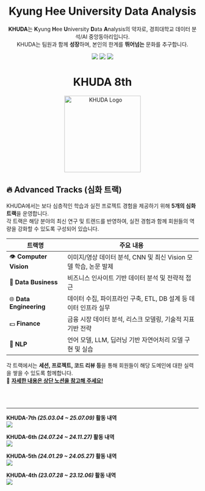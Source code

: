  <!--
# 제2회 KHUDA 데이터톤: *KHU'DATA*

이 GitHub는 **제2회 KHUDA 데이터톤**에 참가한 팀들의 모든 결과물을 모아두기 위한 공간입니다.

---

## 🎯 행사 개요

경희대학교 데이터 분석·AI 동아리 **KHUDA**가 주최하는 **2회차 데이터톤**입니다.  
다양한 학교의 학생들이 팀을 이루어 실생활 문제를 데이터로 해결하며,  
데이터 활용 역량과 협업 능력을 함께 키우는 것을 목표로 합니다.  

- 데이터 기반 문제 해결 능력 강화  
- 팀워크 및 커뮤니케이션 스킬 향상  
- 타 학교 학생들과의 네트워킹  
- 푸짐한 시상 및 상금 기회  

---

## 🤝 후원사

이번 데이터톤은 아래 후원사들의 지원으로 더욱 풍성하게 진행됩니다:

- **Perplexity**  
- **Monster Energy**  
- **한빛미디어**

---

## 📂 결과물 제출

각 팀은 팀 전용 Repository를 생성하고 완성된 결과물을 업로드 해주세요.

---

![제2회 KHUDA 데이터톤 포스터](https://github.com/user-attachments/assets/b93c04da-2b10-4630-8011-de30f59f2104)


-->
<div align=center>
  
# Kyung Hee University Data Analysis

**KHUDA**는 **K**yung **H**ee **U**niversity **D**ata **A**nalysis의 약자로, 경희대학교 데이터 분석/AI 중앙동아리입니다.  
KHUDA는 팀원과 함께 **성장**하며, 본인의 한계를 **뛰어넘는** 문화를 추구합니다.

[<img src="https://img.shields.io/badge/Instagram-E4405F?style=flat&logo=Instagram&logoColor=white"/>](https://www.instagram.com/khu_da.official)
[<img src="https://img.shields.io/badge/Github-000000?style=flat&logo=Github&logoColor=white"/>](https://github.com/khuda-data)
[<img src="https://img.shields.io/badge/Notion-02458D?style=flat&logo=Notion&logoColor=white"/>](https://www.notion.so/KHUDA-8th-AI-KHUDA-236ca0f7fa4780aa889cc03ad5e02a97)

</div>

<div align=center>

# KHUDA 8th

<p align="center">
  <img src="https://github.com/user-attachments/assets/7b28e1fe-02fa-481d-9315-960527ee3945" alt="KHUDA Logo" width="200">
</p>

</div>

## 🔥 Advanced Tracks (심화 트랙)

KHUDA에서는 보다 심층적인 학습과 실전 프로젝트 경험을 제공하기 위해 **5개의 심화 트랙**을 운영합니다.  
각 트랙은 해당 분야의 최신 연구 및 트렌드를 반영하여, 실전 경험과 함께 회원들의 역량을 강화할 수 있도록 구성되어 있습니다.

| 트랙명 | 주요 내용 |
|--------|----------------------|
| 👁️ **Computer Vision** | 이미지/영상 데이터 분석, CNN 및 최신 Vision 모델 학습, 논문 발제 |
| 💼 **Data Business** | 비즈니스 인사이트 기반 데이터 분석 및 전략적 접근 |
| 🌐 **Data Engineering** | 데이터 수집, 파이프라인 구축, ETL, DB 설계 등 데이터 인프라 실무 |
| 💵 **Finance** | 금융 시장 데이터 분석, 리스크 모델링, 기술적 지표 기반 전략 |
| 💬 **NLP** | 언어 모델, LLM, 딥러닝 기반 자연어처리 모델 구현 및 실습 |

각 트랙에서는 **세션, 프로젝트, 코드 리뷰 등**을 통해 회원들이 해당 도메인에 대한 실력을 쌓을 수 있도록 함께합니다.  
📌 [**자세한 내용은 상단 노션을 참고해 주세요!**](https://www.notion.so/KHUDA-8th-AI-KHUDA-236ca0f7fa4780aa889cc03ad5e02a97)

<br><br>

---

**KHUDA-7th _(25.03.04 ~ 25.07.09)_ 활동 내역**  
[<img src="https://img.shields.io/badge/Notion-02458D?style=flat&logo=Notion&logoColor=white"/>](https://www.notion.so/KHUDA-7th-AI-KHUDA-17778008bf5880a7b78fe2c880a07b9f?pvs=4)  

**KHUDA-6th _(24.07.24 ~ 24.11.27)_ 활동 내역**  
[<img src="https://img.shields.io/badge/Notion-02458D?style=flat&logo=Notion&logoColor=white"/>](https://boiled-stitch-a9a.notion.site/KHUDA-6th-AI-KHUDA-0a06a7da42a748a9b9ac3fa98646f61b?pvs=74)  

**KHUDA-5th _(24.01.29 ~ 24.05.27)_ 활동 내역**  
[<img src="https://img.shields.io/badge/Notion-02458D?style=flat&logo=Notion&logoColor=white"/>](https://simple-board-99d.notion.site/c73b4ccb4b4f474198db0d931fa276fd?v=2c9c18f900eb40c0a3324a31a6cc1ef6)  

**KHUDA-4th _(23.07.28 ~ 23.12.06)_ 활동 내역**  
[<img src="https://img.shields.io/badge/Notion-02458D?style=flat&logo=Notion&logoColor=white"/>](https://khuda.notion.site/KHUDA-4th-AI-KHUDA-4-45e8834854dc4402b00b9622c3aa68ee?pvs=4)
